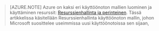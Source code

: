 > [AZURE.NOTE] Azure on kaksi eri käyttöönoton mallien luominen ja käyttäminen resurssit: [Resurssienhallinta ja perinteinen](../articles/resource-manager-deployment-model.md).  Tässä artikkelissa käsitellään Resurssienhallinta käyttöönoton mallin, johon Microsoft suosittelee useimmissa uusi käyttöönotoissa sen sijaan,